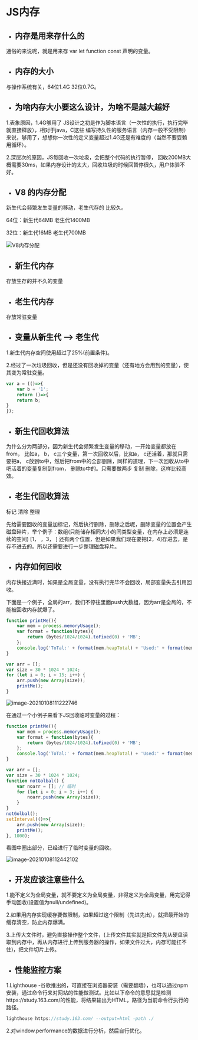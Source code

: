 ﻿---
typora-copy-images-to: ..\images
---

# JS内存

- ## **内存是用来存什么的**

通俗的来说呢，就是用来存 var let function const 声明的变量。

- ## **内存的大小**

与操作系统有关，64位1.4G   32位0.7G。

- ## **为啥内存大小要这么设计，为啥不是越大越好**

1.表象原因，1.4G够用了 JS设计之初是作为脚本语言（一次性的执行，执行完毕就直接释放），相对于java，C这些 编写持久性的服务语言（内存一般不受限制）来说，够用了，想想你一次性的定义变量超过1.4G还是有难度的（当然不要耍赖用循环）。

2.深层次的原因，JS每回收一次垃圾，会把整个代码的执行暂停， 回收200MB大概需要30ms，如果内存设计的太大，回收垃圾的时候回暂停很久，用户体验不好。

- ## **V8 的内存分配**

新生代会频繁发生变量的移动，老生代存的 比较久。

64位：新生代64MB  老生代1400MB

32位：新生代16MB  老生代700MB

 ![V8内存分配](https://img2020.cnblogs.com/blog/2089555/202101/2089555-20210108113110007-1406831963.png)

- ## **新生代内存**

存放生存的并不久的变量

- ## **老生代内存**

存放常驻变量

- ## **变量从新生代 --> 老生代**

1.新生代内存空间使用超过了25%(前置条件)。

2.经过了一次垃圾回收，但是还没有回收掉的变量（还有地方会用到的变量），使其变为常驻变量。

```js
var a = (()=>{
    var b = '1';
    return ()=>{
    return b;
}
});
```

- ## **新生代回收算法**

为什么分为两部分，因为新生代会频繁发生变量的移动，一开始变量都放在from， 比如a， b， c三个变量，第一次回收以后，比如a， c还活着，那就只需要把a， c放到to中，然后把from中的全部删除，同样的道理，下一次回收从to中吧活着的变量复制到from， 删除to中的。只需要做两步 复制 删除，这样比较高效。

- ## **老生代回收算法**

标记 清除 整理 

先给需要回收的变量加标记，然后执行删除，删除之后呢，删除变量的位置会产生磁盘碎片，举个例子：数组(只能储存相同大小的同类型变量，在内存上必须是连续的空间)  [1， ，3， ] 还有两个位置，但是如果我们现在要把[2，4]存进去，是存不进去的。所以还需要进行一步整理磁盘粹片。

- ## **内存如何回收**

内存快接近满时，如果是全局变量，没有执行完毕不会回收，局部变量失去引用回收。

下面是一个例子，全局的arr，我们不停往里面push大数组，因为arr是全局的，不能被回收内存就爆了。

```js
function printMe(){
    var mem = process.memoryUsage();
    var format = function(bytes){
        return (bytes/1024/1024).toFixed(0) + 'MB';
    };
    console.log('ToTal:' + format(mem.heapTotal) + 'Used:' + format(mem.heapUsed));
}

var arr = [];
var size = 30 * 1024 * 1024;
for (let i = 0; i < 15; i++) {
    arr.push(new Array(size));
    printMe();
}
```

![image-20210108111222746](https://img2020.cnblogs.com/blog/2089555/202101/2089555-20210108113109810-712786324.png)

在通过一个小例子来看下JS回收临时变量的过程：

```js
function printMe(){
    var mem = process.memoryUsage();
    var format = function(bytes){
        return (bytes/1024/1024).toFixed(0) + 'MB';
    };
    console.log('ToTal:' + format(mem.heapTotal) + 'Used:' + format(mem.heapUsed));
}

var arr = [];
var size = 30 * 1024 * 1024;
function notGolbal() {
    var noarr = []; // 临时
    for (let i = 0; i < 3; i++) {
        noarr.push(new Array(size));
    }
}
notGolbal();
setInterval(()=>{
    arr.push(new Array(size));
    printMe();
}, 1000);
```

看图中圈出部分，已经进行了临时变量的回收。

![image-20210108112442102](https://img2020.cnblogs.com/blog/2089555/202101/2089555-20210108113109237-602579113.png)

- ## **开发应该注意些什么**

1.能不定义为全局变量，就不要定义为全局变量，非得定义为全局变量，用完记得手动回收(设置值为null/undefined)。

2.如果用内存实现缓存要做限制，如果超过这个限制（先进先出），就把最开始的缓存清空，防止内存爆满。

3.上传大文件时，避免直接操作整个文件，(上传文件其实就是把文件先从硬盘读取到内存中，再从内存进行上传到服务器的操作，如果文件过大，内存可能扛不住)，把文件切片上传。

- ## **性能监控方案**

1.Lighthouse -谷歌推出的，可直接在浏览器安装（需要翻墙），也可以通过npm安装，通过命令行来对网站的性能做测试。比如以下命令的意思就是检测https://study.163.com/的性能，将结果输出为HTML，路径为当前命令行执行的路径。

```js
lighthouse https://study.163.com/ --output=html -path ./
```

2.对window.performance的数据进行分析，然后自行优化。

